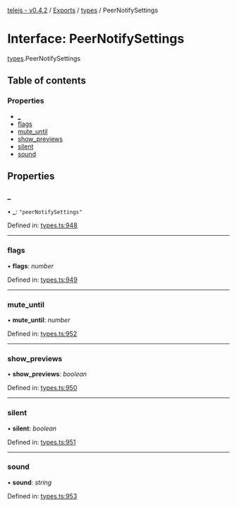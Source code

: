 [telejs - v0.4.2](../README.md) / [Exports](../modules.md) / [types](../modules/types.md) / PeerNotifySettings

# Interface: PeerNotifySettings

[types](../modules/types.md).PeerNotifySettings

## Table of contents

### Properties

- [\_](types.peernotifysettings.md#_)
- [flags](types.peernotifysettings.md#flags)
- [mute\_until](types.peernotifysettings.md#mute_until)
- [show\_previews](types.peernotifysettings.md#show_previews)
- [silent](types.peernotifysettings.md#silent)
- [sound](types.peernotifysettings.md#sound)

## Properties

### \_

• **\_**: ``"peerNotifySettings"``

Defined in: [types.ts:948](https://github.com/telejs/telejs/blob/64a8dcf/src/types.ts#L948)

___

### flags

• **flags**: *number*

Defined in: [types.ts:949](https://github.com/telejs/telejs/blob/64a8dcf/src/types.ts#L949)

___

### mute\_until

• **mute\_until**: *number*

Defined in: [types.ts:952](https://github.com/telejs/telejs/blob/64a8dcf/src/types.ts#L952)

___

### show\_previews

• **show\_previews**: *boolean*

Defined in: [types.ts:950](https://github.com/telejs/telejs/blob/64a8dcf/src/types.ts#L950)

___

### silent

• **silent**: *boolean*

Defined in: [types.ts:951](https://github.com/telejs/telejs/blob/64a8dcf/src/types.ts#L951)

___

### sound

• **sound**: *string*

Defined in: [types.ts:953](https://github.com/telejs/telejs/blob/64a8dcf/src/types.ts#L953)
